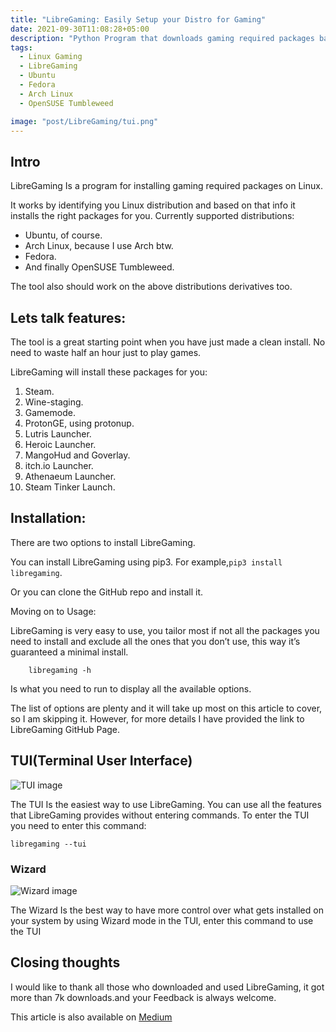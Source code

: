 ```yaml
---
title: "LibreGaming: Easily Setup your Distro for Gaming"
date: 2021-09-30T11:08:28+05:00
description: "Python Program that downloads gaming required packages based on your Linux Distribution."
tags:
  - Linux Gaming
  - LibreGaming
  - Ubuntu
  - Fedora 
  - Arch Linux 
  - OpenSUSE Tumbleweed 

image: "post/LibreGaming/tui.png"
---
```

## Intro
LibreGaming Is a program for installing gaming required packages on Linux.

It works by identifying you Linux distribution and based on that info it installs the right packages for you.
Currently supported distributions:

* Ubuntu, of course.
* Arch Linux, because I use Arch btw.
* Fedora.
* And finally OpenSUSE Tumbleweed.

The tool also should work on the above distributions derivatives too.
## Lets talk features:

The tool is a great starting point when you have just made a clean install. No need to waste half an hour just to play games.

LibreGaming will install these packages for you:

1. Steam.
2. Wine-staging.
3. Gamemode.
4. ProtonGE, using protonup.
5. Lutris Launcher.
6. Heroic Launcher.
7. MangoHud and Goverlay.
8. itch.io Launcher.
9. Athenaeum Launcher.
10. Steam Tinker Launch.

## Installation:

There are two options to install LibreGaming.

You can install LibreGaming using pip3. For example,```pip3 install libregaming```.

Or you can clone the GitHub repo and install it.

Moving on to Usage:

LibreGaming is very easy to use, you tailor most if not all the packages you need to install and exclude all the ones that you don’t use, this way it’s guaranteed a minimal install.
```
    libregaming -h
```
Is what you need to run to display all the available options.

The list of options are plenty and it will take up most on this article to cover, so I am skipping it. However, for more details I have provided the link to LibreGaming GitHub Page.

## TUI(Terminal User Interface)
![TUI image](post/LibreGaming/tui.png "TUI")

The TUI Is the easiest way to use LibreGaming. You can use all the features that LibreGaming provides without entering commands.
To enter the TUI you need to enter this command:
```
libregaming --tui
```
### Wizard 
![Wizard image](post/LibreGaming/wizard.png "Wizard")

The Wizard Is the best way to have more control over what gets installed on your system by using Wizard mode in the TUI, enter this command to use the TUI
## Closing thoughts

I would like to thank all those who downloaded and used LibreGaming, it got more than 7k downloads.and your Feedback is always welcome.

This article is also available on [Medium](https://medium.com/@a7mad98.work/python-program-to-setup-gaming-for-your-linux-distro-74d3c8f25598)

